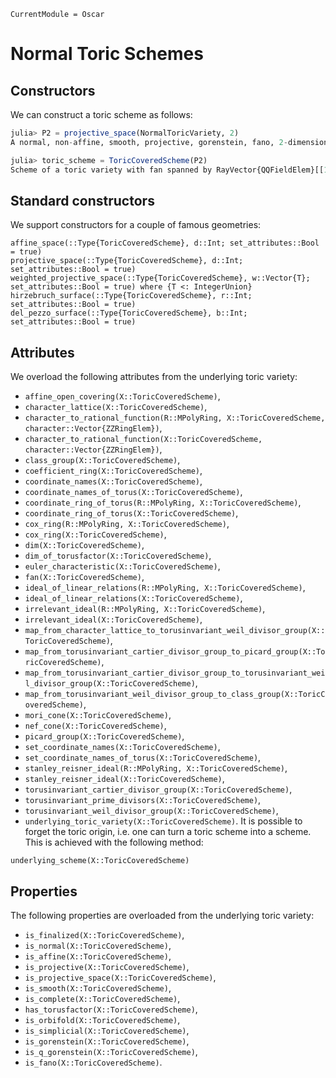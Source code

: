 ```@meta
CurrentModule = Oscar
```

# Normal Toric Schemes

## Constructors

We can construct a toric scheme as follows:
```julia
julia> P2 = projective_space(NormalToricVariety, 2)
A normal, non-affine, smooth, projective, gorenstein, fano, 2-dimensional toric variety without torusfactor

julia> toric_scheme = ToricCoveredScheme(P2)
Scheme of a toric variety with fan spanned by RayVector{QQFieldElem}[[1, 0], [0, 1], [-1, -1]]
```

## Standard constructors

We support constructors for a couple of famous geometries:
```@docs
affine_space(::Type{ToricCoveredScheme}, d::Int; set_attributes::Bool = true)
projective_space(::Type{ToricCoveredScheme}, d::Int; set_attributes::Bool = true)
weighted_projective_space(::Type{ToricCoveredScheme}, w::Vector{T}; set_attributes::Bool = true) where {T <: IntegerUnion}
hirzebruch_surface(::Type{ToricCoveredScheme}, r::Int; set_attributes::Bool = true)
del_pezzo_surface(::Type{ToricCoveredScheme}, b::Int; set_attributes::Bool = true)
```


## Attributes

We overload the following attributes from the underlying toric variety:
* ``affine_open_covering(X::ToricCoveredScheme)``,
* ``character_lattice(X::ToricCoveredScheme)``,
* ``character_to_rational_function(R::MPolyRing, X::ToricCoveredScheme, character::Vector{ZZRingElem})``,
* ``character_to_rational_function(X::ToricCoveredScheme, character::Vector{ZZRingElem})``,
* ``class_group(X::ToricCoveredScheme)``,
* ``coefficient_ring(X::ToricCoveredScheme)``,
* ``coordinate_names(X::ToricCoveredScheme)``,
* ``coordinate_names_of_torus(X::ToricCoveredScheme)``,
* ``coordinate_ring_of_torus(R::MPolyRing, X::ToricCoveredScheme)``,
* ``coordinate_ring_of_torus(X::ToricCoveredScheme)``,
* ``cox_ring(R::MPolyRing, X::ToricCoveredScheme)``,
* ``cox_ring(X::ToricCoveredScheme)``,
* ``dim(X::ToricCoveredScheme)``,
* ``dim_of_torusfactor(X::ToricCoveredScheme)``,
* ``euler_characteristic(X::ToricCoveredScheme)``,
* ``fan(X::ToricCoveredScheme)``,
* ``ideal_of_linear_relations(R::MPolyRing, X::ToricCoveredScheme)``,
* ``ideal_of_linear_relations(X::ToricCoveredScheme)``,
* ``irrelevant_ideal(R::MPolyRing, X::ToricCoveredScheme)``,
* ``irrelevant_ideal(X::ToricCoveredScheme)``,
* ``map_from_character_lattice_to_torusinvariant_weil_divisor_group(X::ToricCoveredScheme)``,
* ``map_from_torusinvariant_cartier_divisor_group_to_picard_group(X::ToricCoveredScheme)``,
* ``map_from_torusinvariant_cartier_divisor_group_to_torusinvariant_weil_divisor_group(X::ToricCoveredScheme)``,
* ``map_from_torusinvariant_weil_divisor_group_to_class_group(X::ToricCoveredScheme)``,
* ``mori_cone(X::ToricCoveredScheme)``,
* ``nef_cone(X::ToricCoveredScheme)``,
* ``picard_group(X::ToricCoveredScheme)``,
* ``set_coordinate_names(X::ToricCoveredScheme)``,
* ``set_coordinate_names_of_torus(X::ToricCoveredScheme)``,
* ``stanley_reisner_ideal(R::MPolyRing, X::ToricCoveredScheme)``,
* ``stanley_reisner_ideal(X::ToricCoveredScheme)``,
* ``torusinvariant_cartier_divisor_group(X::ToricCoveredScheme)``,
* ``torusinvariant_prime_divisors(X::ToricCoveredScheme)``,
* ``torusinvariant_weil_divisor_group(X::ToricCoveredScheme)``,
* ``underlying_toric_variety(X::ToricCoveredScheme)``.
It is possible to forget the toric origin, i.e. one can
turn a toric scheme into a scheme. This is achieved
with the following method:
```@docs
underlying_scheme(X::ToricCoveredScheme)
```


## Properties

The following properties are overloaded from the underlying toric variety:
* ``is_finalized(X::ToricCoveredScheme)``,
* ``is_normal(X::ToricCoveredScheme)``,
* ``is_affine(X::ToricCoveredScheme)``,
* ``is_projective(X::ToricCoveredScheme)``,
* ``is_projective_space(X::ToricCoveredScheme)``,
* ``is_smooth(X::ToricCoveredScheme)``,
* ``is_complete(X::ToricCoveredScheme)``,
* ``has_torusfactor(X::ToricCoveredScheme)``,
* ``is_orbifold(X::ToricCoveredScheme)``,
* ``is_simplicial(X::ToricCoveredScheme)``,
* ``is_gorenstein(X::ToricCoveredScheme)``,
* ``is_q_gorenstein(X::ToricCoveredScheme)``,
* ``is_fano(X::ToricCoveredScheme)``.
